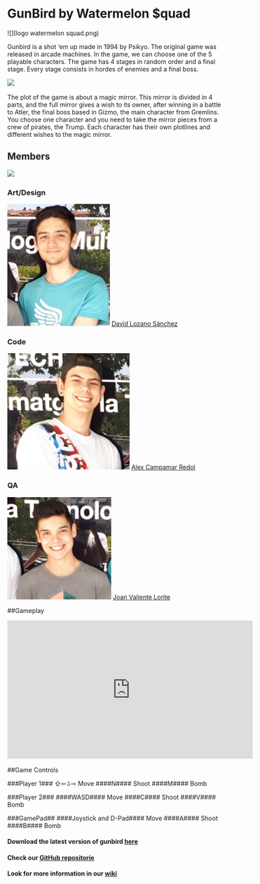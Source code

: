 # GunBird by Watermelon $quad

![](logo watermelon squad.png)

Gunbird is a shot ‘em up made in 1994 by Psikyo. The original game was released in arcade machines. In the game, we can choose one of the 5 playable characters. The game has 4 stages in random order and a final stage. Every stage consists in hordes of enemies and a final boss.

![](https://raw.githubusercontent.com/Acaree/Watermelon-Squad/8ccc09841408daf4000ac09222547f838b26a52b/Wiki/gunbird%20gameplay%201.png)

The plot of the game is about a magic mirror. This mirror is divided in 4 parts, and the full mirror gives a wish to its owner, after winning in a battle to Atler, the final boss based in Gizmo, the main character from Gremlins. You choose one character and you need to take the mirror pieces from a crew of pirates, the Trump. Each character has their own plotlines and different wishes to the magic mirror.


## Members
![](20170601_144636.jpg)
### Art/Design ###
![](Captura3.PNG)
[David Lozano Sánchez](https://github.com/DavidTheMaaster)

### Code ###
![](Captura.PNG)
[Alex Campamar Redol](https://github.com/Acaree)

### QA ###
![](Captura2.PNG)
[Joan Valiente Lorite](https://github.com/JoanValiente) 


##Gameplay

<iframe width="560" height="315" src="https://www.youtube.com/embed/CQuciODIOFc" frameborder="0" allowfullscreen></iframe>

##Game Controls

###Player 1###
⇧⇦⇩⇨ Move
####N#### Shoot
####M#### Bomb

###Player 2###
####WASD#### Move
####C#### Shoot
####V#### Bomb

###GamePad##
####Joystick and D-Pad#### Move
####A#### Shoot
####B#### Bomb


#### Download the latest version of gunbird [here](https://www.youtube.com/watch?v=CQuciODIOFc&t=21s) ####
#### Check our [GitHub repositorie](https://www.youtube.com/watch?v=CQuciODIOFc&t=21s) ####
#### Look for more information in our [wiki](https://www.youtube.com/watch?v=CQuciODIOFc&t=21s) ####


